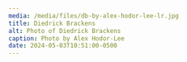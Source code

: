 ```yaml
---
media: /media/files/db-by-alex-hodor-lee-lr.jpg
title: Diedrick Brackens
alt: Photo of Diedrick Brackens
caption: Photo by Alex Hodor-Lee
date: 2024-05-03T10:51:00-0500
---
```

